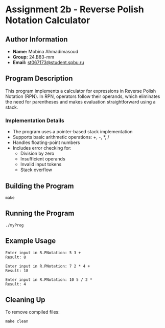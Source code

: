 # Assignment 2b - Reverse Polish Notation Calculator

## Author Information
- **Name:** Mobina Ahmadimasoud
- **Group:** 24.B83-mm
- **Email:** st067173@student.spbu.ru

## Program Description
This program implements a calculator for expressions in Reverse Polish Notation (RPN). In RPN, operators follow their operands, which eliminates the need for parentheses and makes evaluation straightforward using a stack.

### Implementation Details
- The program uses a pointer-based stack implementation
- Supports basic arithmetic operations: +, -, *, /
- Handles floating-point numbers
- Includes error checking for:
  - Division by zero
  - Insufficient operands
  - Invalid input tokens
  - Stack overflow

## Building the Program
```
make
```

## Running the Program
```
./myProg
```

## Example Usage
```
Enter input in R.PNotation: 5 3 +
Result: 8

Enter input in R.PNotation: 7 2 * 4 +
Result: 18

Enter input in R.PNotation: 10 5 / 2 *
Result: 4
```

## Cleaning Up
To remove compiled files:
```
make clean
```